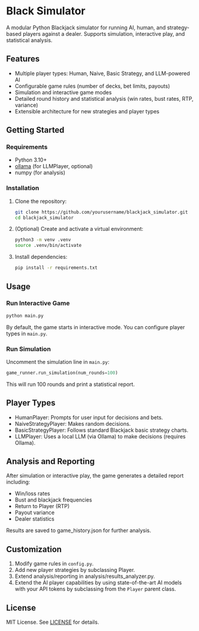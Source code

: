 # Black Simulator

A modular Python Blackjack simulator for running AI, human, and strategy-based players against a dealer. Supports simulation, interactive play, and statistical analysis.

## Features

- Multiple player types: Human, Naive, Basic Strategy, and LLM-powered AI
- Configurable game rules (number of decks, bet limits, payouts)
- Simulation and interactive game modes
- Detailed round history and statistical analysis (win rates, bust rates, RTP, variance)
- Extensible architecture for new strategies and player types

## Getting Started

### Requirements

- Python 3.10+
- [ollama](https://ollama.com/) (for LLMPlayer, optional)
- numpy (for analysis)

### Installation

1. Clone the repository:
    ```sh
    git clone https://github.com/yourusername/blackjack_simulator.git
    cd blackjack_simulator
    ```

2. (Optional) Create and activate a virtual environment:
    ```sh
    python3 -m venv .venv
    source .venv/bin/activate
    ```

3. Install dependencies:
    ```sh
    pip install -r requirements.txt
    ```

## Usage

### Run Interactive Game

```sh
python main.py
```

By default, the game starts in interactive mode. You can configure player types in `main.py`.

### Run Simulation
Uncomment the simulation line in `main.py`:
```python
game_runner.run_simulation(num_rounds=100)
```

This will run 100 rounds and print a statistical report.

## Player Types
- HumanPlayer: Prompts for user input for decisions and bets.
- NaiveStrategyPlayer: Makes random decisions. 
- BasicStrategyPlayer: Follows standard Blackjack basic strategy charts.
- LLMPlayer: Uses a local LLM (via Ollama) to make decisions (requires Ollama).

## Analysis and Reporting
After simulation or interactive play, the game generates a detailed report including:

- Win/loss rates
- Bust and blackjack frequencies
- Return to Player (RTP)
- Payout variance
- Dealer statistics

Results are saved to game_history.json for further analysis.

## Customization
1. Modify game rules in `config.py`.
2. Add new player strategies by subclassing Player.
3. Extend analysis/reporting in analysis/results_analyzer.py.
4. Extend the AI player capabilities by using state-of-the-art AI models with your API tokens by subclassing from the `Player` parent class.

## License
MIT License. See [LICENSE](./LICENSE) for details.